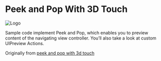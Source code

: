 # Peek and Pop With 3D Touch

![Logo](https://koenig-media.raywenderlich.com/uploads/2018/10/PeekPop-feature.png)

Sample code implement Peek and Pop, which enables you to preview content of the navigating view controller. You’ll also take a look at custom UIPreview Actions.

Originally from [peek and pop with 3d touch](https://www.raywenderlich.com/6794-peek-and-pop-with-3d-touch)
